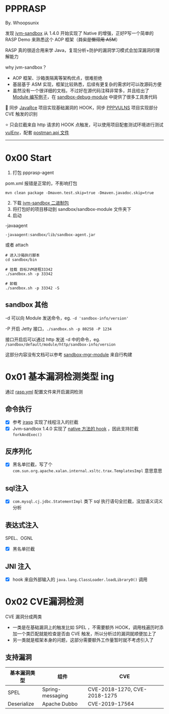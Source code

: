 # PPPRASP

By. Whoopsunix

发现 [jvm-sandbox](https://github.com/alibaba/jvm-sandbox) 从 1.4.0 开始实现了 Native 的增强，正好P写一个简单的 RASP Demo 来熟悉这个 AOP 框架（~~其实是懒得用 ASM~~）

RASP 真的很适合用来学 Java，复现分析+防护的漏洞学习模式会加深漏洞的理解能力

why jvm-sandbox？

+ AOP 框架、沙箱类隔离等架构优点，很难拒绝
+ 基层基于 ASM 实现，框架比较熟悉，后续有更复杂的需求时可以改源码方便
+ 虽然没有一个很详细的文档，不过好在源代码注释非常多，并且给出了 [Module 编写例子](https://github.com/oldmanpushcart/sandbox-module-example/blob/master/README.md)，在 [sandbox-debug-module](https://github.com/alibaba/jvm-sandbox/blob/1.4.0/sandbox-debug-module) 中提供了很多工具类代码

🚩 同步 [JavaRce](https://github.com/Whoopsunix/JavaRce) 项目实现基础漏洞的 HOOK，同步 [PPPVULNS](https://github.com/Whoopsunix/PPPVULNS) 项目实现部分 CVE 触发的识别

⭐️ 只会拦截来自 http 请求的 HOOK 点触发，可以使用项目配套测试环境进行测试 [vulEnv](vulEnv)，配套 [postman api 文件](vulEnv/vulEnv.postman_collection.json)

---------------

# 0x00 Start

1. 打包 ppprasp-agent 

pom.xml 报错是正常的，不影响打包

```
mvn clean package -Dmaven.test.skip=true -Dmaven.javadoc.skip=true
```

2. 下载 [jvm-sandbox 二进制包](https://github.com/alibaba/jvm-sandbox/releases)
3. 将打包好的项目移动到 sandbox/sandbox-module 文件夹下
4. 启动

-javaagent

```
-javaagent:sandbox/lib/sandbox-agent.jar
```

或者 attach

```
# 进入沙箱执行脚本
cd sandbox/bin

# 挂载 目标JVM进程33342
./sandbox.sh -p 33342

# 卸载
./sandbox.sh -p 33342 -S
```

## sandbox 其他

-d 可以向 Module 发送命令，eg. `-d 'sandbox-info/version'`

-P 开启 Jetty 接口，`./sandbox.sh -p 80258 -P 1234`

接口开启后可以通过 http 发送 -d 中的命令，eg. `/sandbox/default/module/http/sandbox-info/version`

这部分内容没有文档可以参考 [sandbox-mgr-module](https://github.com/alibaba/jvm-sandbox/blob/c01c28ab5d7d97a64071a2aca261804c47a5347e/sandbox-mgr-module/src/main/java/com/alibaba/jvm/sandbox/module/mgr/ModuleMgrModule.java) 来自行构建

# 0x01 基本漏洞检测类型 ing

通过 [rasp.yml](ppprasp-agent/src/main/resources/rasp.yml) 配置文件来开启漏洞检测

## 命令执行

- [x] 参考 [jrasp](https://github.com/jvm-rasp/jrasp-agent) 实现了线程注入的拦截
- [x] Jvm-sandbox 1.4.0 实现了 [native 方法的 hook](https://github.com/alibaba/jvm-sandbox/blob/c01c28ab5d7d97a64071a2aca261804c47a5347e/sandbox-core/src/main/java/com/alibaba/jvm/sandbox/core/enhance/weaver/asm/EventWeaver.java) ，因此支持拦截 `forkAndExec()`

## 反序列化

- [x] 黑名单拦截，写了个 `com.sun.org.apache.xalan.internal.xsltc.trax.TemplatesImpl` 意思意思

## sql注入

- [x] `com.mysql.cj.jdbc.StatementImpl` 类下 sql 执行语句全拦截，没加语义词义分析

## 表达式注入

SPEL、OGNL

- [x] 黑名单拦截

## JNI 注入

- [x] hook 来自外部输入的 `java.lang.ClassLoader.loadLibrary0()` 调用

# 0x02 CVE漏洞检测

CVE 漏洞分成两类

+ 一类是在基础漏洞上的触发比如 SPEL ，不需要额外 HOOK，调用栈遍历时添加一个类匹配就能检查是否由 CVE 触发，所以分析过的漏洞就顺便加上了
+ 另一类就是框架本身的问题，这部分需要额外工作量暂时就不考虑引入了

## 支持漏洞

| 基本漏洞类型 | 组件             | CVE                          |
| ------------ | ---------------- | ---------------------------- |
| SPEL         | Spring-messaging | CVE-2018-1270, CVE-2018-1275 |
| Deserialize  | Apache Dubbo     | CVE-2019-17564               |
